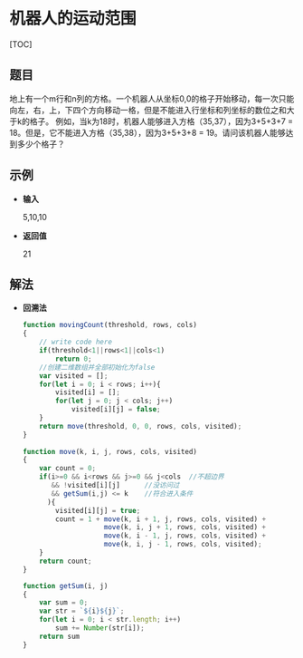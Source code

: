 # 机器人的运动范围

[TOC]

## 题目

地上有一个m行和n列的方格。一个机器人从坐标0,0的格子开始移动，每一次只能向左，右，上，下四个方向移动一格，但是不能进入行坐标和列坐标的数位之和大于k的格子。 例如，当k为18时，机器人能够进入方格（35,37），因为3+5+3+7 = 18。但是，它不能进入方格（35,38），因为3+5+3+8 = 19。请问该机器人能够达到多少个格子？



## 示例

- **输入**

  5,10,10

- **返回值**

  21



## 解法

- **回溯法**

  ```javascript
  function movingCount(threshold, rows, cols)
  {
      // write code here
      if(threshold<1||rows<1||cols<1)
          return 0;
      //创建二维数组并全部初始化为false
      var visited = [];
      for(let i = 0; i < rows; i++){
          visited[i] = [];
          for(let j = 0; j < cols; j++)
              visited[i][j] = false;
      }
      return move(threshold, 0, 0, rows, cols, visited);
  }
      
  function move(k, i, j, rows, cols, visited)
  {
      var count = 0;
      if(i>=0 && i<rows && j>=0 && j<cols  //不超边界
         && !visited[i][j]      //没访问过
         && getSum(i,j) <= k    //符合进入条件
        ){
          visited[i][j] = true;
          count = 1 + move(k, i + 1, j, rows, cols, visited) +
                      move(k, i, j + 1, rows, cols, visited) +
                      move(k, i - 1, j, rows, cols, visited) +
                      move(k, i, j - 1, rows, cols, visited);
      }
      return count;
  }
  
  function getSum(i, j)
  {
      var sum = 0;
      var str = `${i}${j}`;
      for(let i = 0; i < str.length; i++)
          sum += Number(str[i]);
      return sum
  }
  ```

  